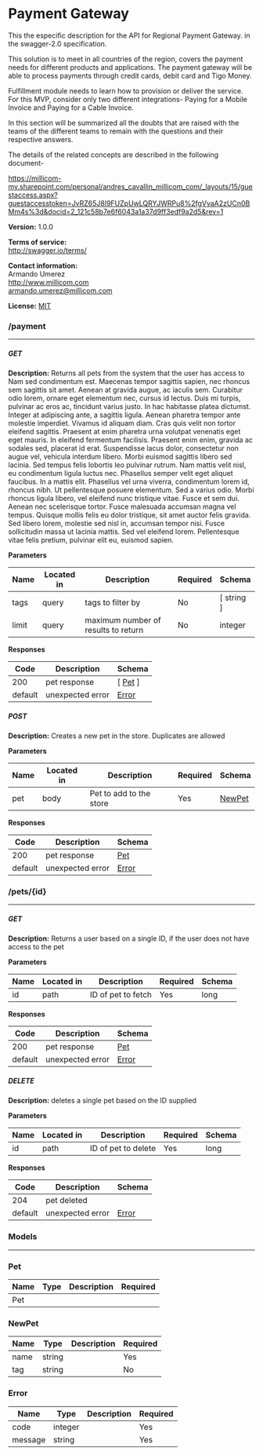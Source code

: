 Payment Gateway
===============
This the especific description for the API for Regional Payment Gateway. in the swagger-2.0 specification. 

This solution is to meet in all countries of the region, covers the payment needs for different products and applications. The payment gateway will be able to process payments through credit cards, debit card and Tigo Money.

Fulfillment module needs to learn how to provision or deliver the service. For this MVP, consider only two different integrations- Paying for a Mobile Invoice and Paying for a Cable Invoice.

In this section will be summarized all the doubts that are raised with the teams of the different teams to remain with the questions and their respective answers.

The details of the related concepts are described in the following document-

https://millicom-my.sharepoint.com/personal/andres_cavallin_millicom_com/_layouts/15/guestaccess.aspx?guestaccesstoken=JvRZ65J8I9FUZpUwLQRYJWRPu8%2fgVvaA2zUCn0BMm4s%3d&docid=2_121c58b7e6f6043a1a37d9ff3edf9a2d5&rev=1


**Version:** 1.0.0

**Terms of service:**  
http://swagger.io/terms/

**Contact information:**  
Armando Umerez  
http://www.millicom.com  
armando.umerez@millicom.com  

**License:** [MIT](http://github.com/gruntjs/grunt/blob/master/LICENSE-MIT)

### /payment
---
##### ***GET***
**Description:** Returns all pets from the system that the user has access to
Nam sed condimentum est. Maecenas tempor sagittis sapien, nec rhoncus sem sagittis sit amet. Aenean at gravida augue, ac iaculis sem. Curabitur odio lorem, ornare eget elementum nec, cursus id lectus. Duis mi turpis, pulvinar ac eros ac, tincidunt varius justo. In hac habitasse platea dictumst. Integer at adipiscing ante, a sagittis ligula. Aenean pharetra tempor ante molestie imperdiet. Vivamus id aliquam diam. Cras quis velit non tortor eleifend sagittis. Praesent at enim pharetra urna volutpat venenatis eget eget mauris. In eleifend fermentum facilisis. Praesent enim enim, gravida ac sodales sed, placerat id erat. Suspendisse lacus dolor, consectetur non augue vel, vehicula interdum libero. Morbi euismod sagittis libero sed lacinia.
Sed tempus felis lobortis leo pulvinar rutrum. Nam mattis velit nisl, eu condimentum ligula luctus nec. Phasellus semper velit eget aliquet faucibus. In a mattis elit. Phasellus vel urna viverra, condimentum lorem id, rhoncus nibh. Ut pellentesque posuere elementum. Sed a varius odio. Morbi rhoncus ligula libero, vel eleifend nunc tristique vitae. Fusce et sem dui. Aenean nec scelerisque tortor. Fusce malesuada accumsan magna vel tempus. Quisque mollis felis eu dolor tristique, sit amet auctor felis gravida. Sed libero lorem, molestie sed nisl in, accumsan tempor nisi. Fusce sollicitudin massa ut lacinia mattis. Sed vel eleifend lorem. Pellentesque vitae felis pretium, pulvinar elit eu, euismod sapien.


**Parameters**

| Name | Located in | Description | Required | Schema |
| ---- | ---------- | ----------- | -------- | ---- |
| tags | query | tags to filter by | No | [ string ] |
| limit | query | maximum number of results to return | No | integer |

**Responses**

| Code | Description | Schema |
| ---- | ----------- | ------ |
| 200 | pet response | [ [Pet](#pet) ] |
| default | unexpected error | [Error](#error) |

##### ***POST***
**Description:** Creates a new pet in the store.  Duplicates are allowed

**Parameters**

| Name | Located in | Description | Required | Schema |
| ---- | ---------- | ----------- | -------- | ---- |
| pet | body | Pet to add to the store | Yes | [NewPet](#newpet) |

**Responses**

| Code | Description | Schema |
| ---- | ----------- | ------ |
| 200 | pet response | [Pet](#pet) |
| default | unexpected error | [Error](#error) |

### /pets/{id}
---
##### ***GET***
**Description:** Returns a user based on a single ID, if the user does not have access to the pet

**Parameters**

| Name | Located in | Description | Required | Schema |
| ---- | ---------- | ----------- | -------- | ---- |
| id | path | ID of pet to fetch | Yes | long |

**Responses**

| Code | Description | Schema |
| ---- | ----------- | ------ |
| 200 | pet response | [Pet](#pet) |
| default | unexpected error | [Error](#error) |

##### ***DELETE***
**Description:** deletes a single pet based on the ID supplied

**Parameters**

| Name | Located in | Description | Required | Schema |
| ---- | ---------- | ----------- | -------- | ---- |
| id | path | ID of pet to delete | Yes | long |

**Responses**

| Code | Description | Schema |
| ---- | ----------- | ------ |
| 204 | pet deleted |  |
| default | unexpected error | [Error](#error) |

### Models
---

### Pet  

| Name | Type | Description | Required |
| ---- | ---- | ----------- | -------- |
| Pet |  |  |  |

### NewPet  

| Name | Type | Description | Required |
| ---- | ---- | ----------- | -------- |
| name | string |  | Yes |
| tag | string |  | No |

### Error  

| Name | Type | Description | Required |
| ---- | ---- | ----------- | -------- |
| code | integer |  | Yes |
| message | string |  | Yes |